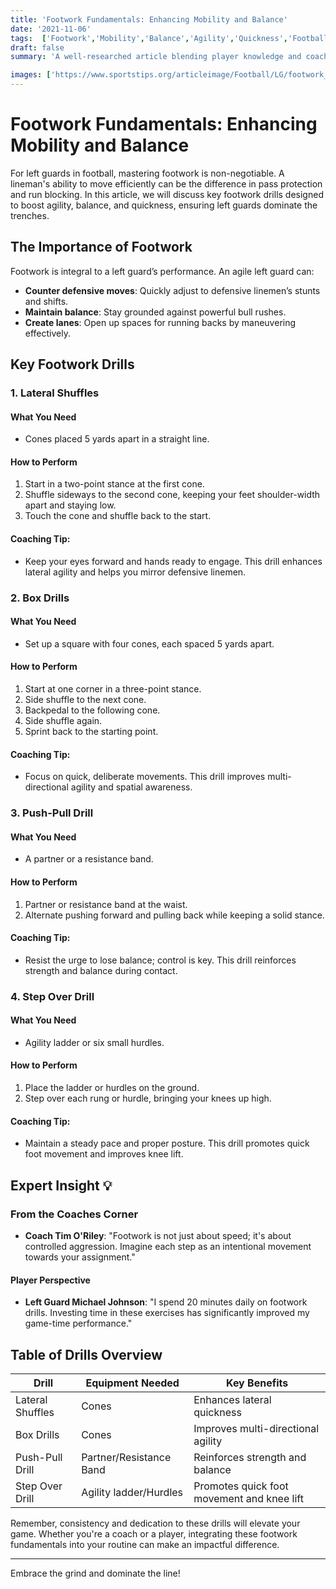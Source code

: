 ```yaml
---
title: 'Footwork Fundamentals: Enhancing Mobility and Balance'
date: '2021-11-06'
tags:  ['Footwork','Mobility','Balance','Agility','Quickness','Football','Left Guards','Coaching','Player Tips','Drills']
draft: false
summary: 'A well-researched article blending player knowledge and coaching wisdom that focuses on footwork drills to improve agility, balance, and quickness for left guards in football.'

images: ['https://www.sportstips.org/articleimage/Football/LG/footwork_fundamentals_enhancing_mobility_and_balance.webp']
---
```


# Footwork Fundamentals: Enhancing Mobility and Balance

For left guards in football, mastering footwork is non-negotiable. A lineman's ability to move efficiently can be the difference in pass protection and run blocking. In this article, we will discuss key footwork drills designed to boost agility, balance, and quickness, ensuring left guards dominate the trenches.

## The Importance of Footwork

Footwork is integral to a left guard’s performance. An agile left guard can:

- **Counter defensive moves**: Quickly adjust to defensive linemen’s stunts and shifts.
- **Maintain balance**: Stay grounded against powerful bull rushes.
- **Create lanes**: Open up spaces for running backs by maneuvering effectively.

## Key Footwork Drills

### 1. **Lateral Shuffles**

#### What You Need
- Cones placed 5 yards apart in a straight line.

#### How to Perform
1. Start in a two-point stance at the first cone.
2. Shuffle sideways to the second cone, keeping your feet shoulder-width apart and staying low.
3. Touch the cone and shuffle back to the start.

#### Coaching Tip:
- Keep your eyes forward and hands ready to engage. This drill enhances lateral agility and helps you mirror defensive linemen.

### 2. **Box Drills**

#### What You Need
- Set up a square with four cones, each spaced 5 yards apart.

#### How to Perform
1. Start at one corner in a three-point stance.
2. Side shuffle to the next cone.
3. Backpedal to the following cone.
4. Side shuffle again.
5. Sprint back to the starting point.

#### Coaching Tip:
- Focus on quick, deliberate movements. This drill improves multi-directional agility and spatial awareness.

### 3. **Push-Pull Drill**

#### What You Need
- A partner or a resistance band.

#### How to Perform
1. Partner or resistance band at the waist.
2. Alternate pushing forward and pulling back while keeping a solid stance.

#### Coaching Tip:
- Resist the urge to lose balance; control is key. This drill reinforces strength and balance during contact.

### 4. **Step Over Drill**

#### What You Need
- Agility ladder or six small hurdles.

#### How to Perform
1. Place the ladder or hurdles on the ground.
2. Step over each rung or hurdle, bringing your knees up high.

#### Coaching Tip:
- Maintain a steady pace and proper posture. This drill promotes quick foot movement and improves knee lift.

## Expert Insight 💡

### From the Coaches Corner
- **Coach Tim O'Riley**: "Footwork is not just about speed; it's about controlled aggression. Imagine each step as an intentional movement towards your assignment."

#### Player Perspective
- **Left Guard Michael Johnson**: "I spend 20 minutes daily on footwork drills. Investing time in these exercises has significantly improved my game-time performance."

## Table of Drills Overview

| Drill            | Equipment Needed     | Key Benefits                           |
|------------------|----------------------|----------------------------------------|
| Lateral Shuffles | Cones                | Enhances lateral quickness             |
| Box Drills       | Cones                | Improves multi-directional agility     |
| Push-Pull Drill  | Partner/Resistance Band | Reinforces strength and balance      |
| Step Over Drill  | Agility ladder/Hurdles | Promotes quick foot movement and knee lift |

Remember, consistency and dedication to these drills will elevate your game. Whether you're a coach or a player, integrating these footwork fundamentals into your routine can make an impactful difference.

---

Embrace the grind and dominate the line!

```